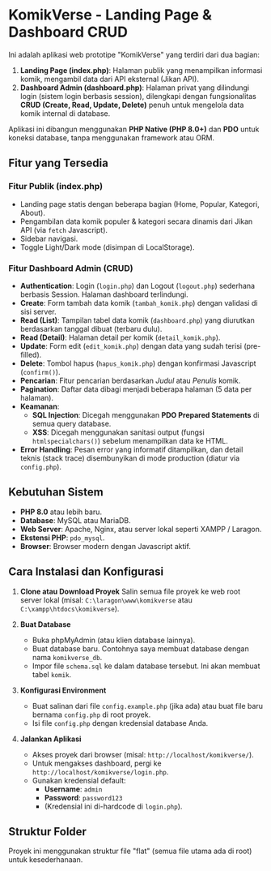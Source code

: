 # KomikVerse - Landing Page & Dashboard CRUD

Ini adalah aplikasi web prototipe "KomikVerse" yang terdiri dari dua bagian:
1.  **Landing Page (index.php)**: Halaman publik yang menampilkan informasi komik, mengambil data dari API eksternal (Jikan API).
2.  **Dashboard Admin (dashboard.php)**: Halaman privat yang dilindungi login (sistem login berbasis session), dilengkapi dengan fungsionalitas **CRUD (Create, Read, Update, Delete)** penuh untuk mengelola data komik internal di database.

Aplikasi ini dibangun menggunakan **PHP Native (PHP 8.0+)** dan **PDO** untuk koneksi database, tanpa menggunakan framework atau ORM.

## Fitur yang Tersedia

### Fitur Publik (index.php)
* Landing page statis dengan beberapa bagian (Home, Popular, Kategori, About).
* Pengambilan data komik populer & kategori secara dinamis dari Jikan API (via `fetch` Javascript).
* Sidebar navigasi.
* Toggle Light/Dark mode (disimpan di LocalStorage).

### Fitur Dashboard Admin (CRUD)
* **Authentication**: Login (`login.php`) dan Logout (`logout.php`) sederhana berbasis Session. Halaman dashboard terlindungi.
* **Create**: Form tambah data komik (`tambah_komik.php`) dengan validasi di sisi server.
* **Read (List)**: Tampilan tabel data komik (`dashboard.php`) yang diurutkan berdasarkan tanggal dibuat (terbaru dulu).
* **Read (Detail)**: Halaman detail per komik (`detail_komik.php`).
* **Update**: Form edit (`edit_komik.php`) dengan data yang sudah terisi (pre-filled).
* **Delete**: Tombol hapus (`hapus_komik.php`) dengan konfirmasi Javascript (`confirm()`).
* **Pencarian**: Fitur pencarian berdasarkan *Judul* atau *Penulis* komik.
* **Pagination**: Daftar data dibagi menjadi beberapa halaman (5 data per halaman).
* **Keamanan**:
    * **SQL Injection**: Dicegah menggunakan **PDO Prepared Statements** di semua query database.
    * **XSS**: Dicegah menggunakan sanitasi output (fungsi `htmlspecialchars()`) sebelum menampilkan data ke HTML.
* **Error Handling**: Pesan error yang informatif ditampilkan, dan detail teknis (stack trace) disembunyikan di mode production (diatur via `config.php`).

## Kebutuhan Sistem

* **PHP 8.0** atau lebih baru.
* **Database**: MySQL atau MariaDB.
* **Web Server**: Apache, Nginx, atau server lokal seperti XAMPP / Laragon.
* **Ekstensi PHP**: `pdo_mysql`.
* **Browser**: Browser modern dengan Javascript aktif.

## Cara Instalasi dan Konfigurasi

1.  **Clone atau Download Proyek**
    Salin semua file proyek ke web root server lokal (misal: `C:\laragon\www\komikverse` atau `C:\xampp\htdocs\komikverse`).

2.  **Buat Database**
    * Buka phpMyAdmin (atau klien database lainnya).
    * Buat database baru. Contohnya saya membuat database dengan nama `komikverse_db`.
    * Impor file `schema.sql` ke dalam database tersebut. Ini akan membuat tabel `komik`.

3.  **Konfigurasi Environment**
    * Buat salinan dari file `config.example.php` (jika ada) atau buat file baru bernama `config.php` di root proyek.
    * Isi file `config.php` dengan kredensial database Anda.

4.  **Jalankan Aplikasi**
    * Akses proyek dari browser (misal: `http://localhost/komikverse/`).
    * Untuk mengakses dashboard, pergi ke `http://localhost/komikverse/login.php`.
    * Gunakan kredensial default:
        * **Username**: `admin`
        * **Password**: `password123`
        * (Kredensial ini di-hardcode di `login.php`).

## Struktur Folder

Proyek ini menggunakan struktur file "flat" (semua file utama ada di root) untuk kesederhanaan.
